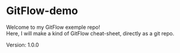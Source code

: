 # GitFlow-demo

Welcome to my GitFlow exemple repo!  
Here, I will make a kind of GitFlow cheat-sheet, directly as a git repo.  

Version: 1.0.0